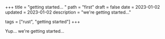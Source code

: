 +++
title = "getting started... "
path = "first"
draft = false
date = 2023-01-02
updated = 2023-01-02
description = "we're getting started..."

tags = ["rust", "getting started"]
+++

Yup... we're getting started... 

